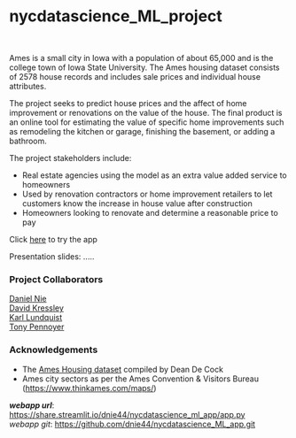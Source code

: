 # nycdatascience_ML_project
<br>

Ames is a small city in Iowa with a population of about 65,000 and is the college town of Iowa State University. The Ames housing dataset consists of 2578 house records and includes sale prices and individual house attributes.

The project seeks to predict house prices and the affect of home improvement or renovations on the value of the house. The final product is an online tool for estimating the value of specific home improvements such as remodeling the kitchen or garage, finishing the basement, or adding a bathroom.

The project stakeholders include:
* Real estate agencies using the model as an extra value added service to homeowners
* Used by renovation contractors or home improvement retailers to let customers know the increase in house value after construction
* Homeowners looking to renovate and determine a reasonable price to pay

Click [here](https://share.streamlit.io/dnie44/nycdatascience_ml_app/app.py) to try the app

Presentation slides: .....

### Project Collaborators
[Daniel Nie](https://github.com/dnie44)<br>
[David Kressley](https://github.com/Skipp-py)<br>
[Karl Lundquist](https://github.com/klundquist)<br>
[Tony Pennoyer](https://github.com/tonypennoyer)<br>

### Acknowledgements
* The [Ames Housing dataset](https://www.kaggle.com/c/house-prices-advanced-regression-techniques) compiled by Dean De Cock<br>
* Ames city sectors as per the Ames Convention & Visitors Bureau (https://www.thinkames.com/maps/) <br>

***webapp url***: https://share.streamlit.io/dnie44/nycdatascience_ml_app/app.py <br>
*webapp git*: https://github.com/dnie44/nycdatascience_ML_app.git

